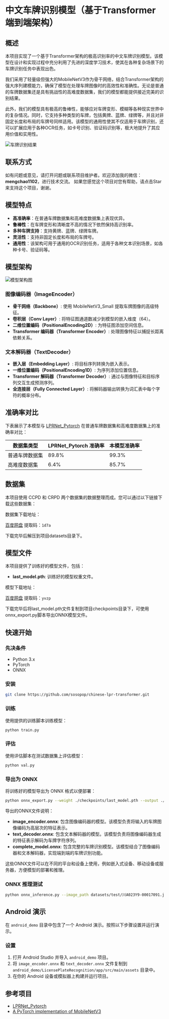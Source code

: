 # 中文车牌识别模型（基于Transformer端到端架构）

## 概述

本项目实现了一个基于Transformer架构的极高识别率的中文车牌识别模型。该模型在设计和实现过程中充分利用了先进的深度学习技术，使其在各种复杂场景下的车牌识别任务中表现出色。

我们采用了轻量级但强大的MobileNetV3作为骨干网络，结合Transformer架构的强大序列建模能力，确保了模型在处理车牌图像时的高效性和准确性。无论是普通的车牌数据集还是具有挑战性的高难度数据集，我们的模型都能提供接近完美的识别结果。

此外，我们的模型具有极高的鲁棒性，能够应对车牌变形、模糊等各种现实世界中的复杂情况。同时，它支持多种类型的车牌，包括黄牌、蓝牌、绿牌等，并且对非固定长度和布局的车牌号同样适用。该模型的通用性使其不仅适用于车牌识别，还可以扩展应用于各种OCR任务，如卡号识别、验证码识别等，极大地提升了其应用价值和实用性。

![车牌识别结果](https://github.com/sosopop/chinese-lpr-transformer/blob/main/assets/generated_plates_00000.png)

## 联系方式

如有问题或意见，请打开问题或联系项目维护者。欢迎添加我的微信：**mengchao1102**，进行技术交流。
如果您感觉这个项目对您有帮助，请点击Star来支持这个项目，谢谢。

## 模型特点

- **高准确率**：在普通车牌数据集和高难度数据集上表现优异。
- **鲁棒性**：在车牌变形和清晰度不高的情况下依然保持高识别率。
- **多种车牌支持**：支持黄牌、蓝牌、绿牌车牌。
- **灵活性**：支持非固定长度和布局的车牌号。
- **通用性**：该架构可用于通用的OCR识别任务，适用于各种文本识别场景，如各种卡号、验证码等。

## 模型架构

![模型架构图](https://github.com/sosopop/chinese-lpr-transformer/blob/main/assets/model_diagram.png)

### 图像编码器（ImageEncoder）
- **骨干网络（Backbone）**: 使用 MobileNetV3_Small 提取车牌图像的高级特征。
- **卷积层（Conv Layer）**: 将特征图通道数减少到模型的嵌入维度（64）。
- **二维位置编码（PositionalEncoding2D）**: 为特征图添加空间信息。
- **Transformer 编码器（Transformer Encoder）**: 处理图像特征以捕捉长距离依赖关系。

### 文本解码器（TextDecoder）
- **嵌入层（Embedding Layer）**: 将目标序列转换为嵌入表示。
- **一维位置编码（PositionalEncoding1D）**: 为序列添加位置信息。
- **Transformer 解码器（Transformer Decoder）**: 通过与图像特征和目标序列交互生成预测序列。
- **全连接层（Fully Connected Layer）**: 将解码器输出转换为词汇表中每个字符的概率分布。

## 准确率对比

下表展示了本模型与 [LPRNet_Pytorch](https://github.com/sirius-ai/LPRNet_Pytorch) 在普通车牌数据集和高难度数据集上的准确率对比：

| 数据集类型 | LPRNet_Pytorch 准确率 | 本模型准确率 |
|------------|----------------------|------------|
| 普通车牌数据集 | 89.8%                | 99.3%      |
| 高难度数据集   | 6.4%                | 85.7%     |

## 数据集

本项目使用 CCPD 和 CRPD 两个数据集的数据整理而成。您可以通过以下链接下载这些数据集：

数据集下载地址：

[百度网盘](https://pan.baidu.com/s/18YfphNe0yQeJrISwtGD_wg?pwd=1d7a) 提取码：`1d7a`

下载完毕后解压到项目datasets目录下。

## 模型文件

本项目提供了训练好的模型文件，包括：

- **last_model.pth**: 训练好的模型权重文件。

模型下载地址：

[百度网盘](https://pan.baidu.com/s/11WVX91QVwY_0qGdy3mxfBA?pwd=yvzp) 提取码：`yvzp`

下载完毕后将last_model.pth文件复制到项目checkpoints目录下，可使用onnx_export.py脚本导出ONNX模型文件。

## 快速开始

### 先决条件

- Python 3.x
- PyTorch
- ONNX

### 安装

```bash
git clone https://github.com/sosopop/chinese-lpr-transformer.git
```

### 训练

使用提供的训练脚本训练模型：

```bash
python train.py
```

### 评估

使用评估脚本在测试数据集上评估模型：

```bash
python val.py
```

### 导出为 ONNX

将训练好的模型导出为 ONNX 格式以便部署：

```bash
python onnx_export.py --weight ./checkpoints/last_model.pth --output ./output_models
```

导出的ONNX文件说明：

- **image_encoder.onnx**: 包含图像编码器的模型。该模型负责将输入的车牌图像编码为高层次的特征表示。
- **text_decoder.onnx**: 包含文本解码器的模型。该模型负责将图像编码器生成的特征表示解码为车牌字符序列。
- **complete_model.onnx**: 包含完整的车牌识别模型。该模型结合了图像编码器和文本解码器，实现端到端的车牌识别功能。

这些ONNX文件可以在不同的平台和设备上使用，例如嵌入式设备、移动设备或服务器，方便模型的部署和推理。

### ONNX 推理测试

```bash
python onnx_inference.py --image_path datasets/test/川A023Y9-00017091.jpg --encoder_path ./output_models/image_encoder.onnx --decoder_path ./output_models/text_decoder.onnx
```

## Android 演示

在 `android_demo` 目录中包含了一个 Android 演示。按照以下步骤设置并运行演示。

### 设置

1. 打开 Android Studio 并导入 `android_demo` 项目。
2. 将 `image_encoder.onnx` 和 `text_decoder.onnx` 文件复制到 `android_demo/LicensePlateRecognition/app/src/main/assets` 目录中。
3. 在你的 Android 设备或模拟器上构建并运行项目。


## 参考项目

- [LPRNet_Pytorch](https://github.com/sirius-ai/LPRNet_Pytorch)
- [A PyTorch implementation of MobileNetV3](https://github.com/xiaolai-sqlai/mobilenetv3)

